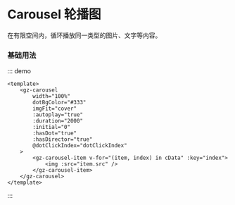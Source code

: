 # Carousel 轮播图

在有限空间内，循环播放同一类型的图片、文字等内容。

### 基础用法

::: demo

```vue
<template>
	<gz-carousel
		width="100%"
		dotBgColor="#333"
		imgFit="cover"
		:autoplay="true"
		:duration="2000"
		:initial="0"
		:hasDot="true"
		:hasDirector="true"
		@dotClickIndex="dotClickIndex"
	>
		<gz-carousel-item v-for="(item, index) in cData" :key="index">
			<img :src="item.src" />
		</gz-carousel-item>
	</gz-carousel>
</template>
```

:::
